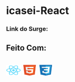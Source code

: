 

# icasei-React

### Link do Surge: 




## Feito Com:

<br />
  <img align="center" alt="Paty-React" height="30" width="40" src="https://raw.githubusercontent.com/devicons/devicon/master/icons/react/react-original.svg">
  <img align="center" alt="Paty-HTML" height="30" width="40" src="https://raw.githubusercontent.com/devicons/devicon/master/icons/html5/html5-original.svg">
  <img align="center" alt="Paty-CSS" height="30" width="40" src="https://raw.githubusercontent.com/devicons/devicon/master/icons/css3/css3-original.svg">

<br />





